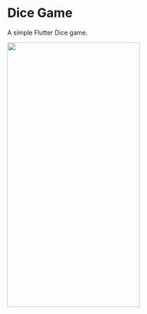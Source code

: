 # Dice Game
A simple Flutter Dice game.

<img src="https://user-images.githubusercontent.com/44847377/123138364-374c7b80-d455-11eb-91b2-f125bbf19a31.jpg" width="300" height="600" />
